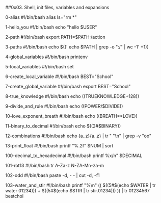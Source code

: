 ##0x03. Shell, init files, variables and expansions

0-alias
#!/bin/bash
alias ls="rm *"

1-hello_you
#!/bin/bash
echo "hello $USER"

2-path
#!/bin/bash
export PATH=$PATH:/action

3-paths
#!/bin/bash
echo $((' echo $PATH | grep -o ":/" | wc -1' +1))

4-global_variables
#!/bin/bash
printenv

5-local_variables
#!/bin/bash
set

6-create_local_variable
#!/bin/bash
BEST="School"

7-create_global_variable
#!/bin/bash
export BEST="School"

8-true_knowledge
#!/bin/bash
echo $(($TRUEKNOWLEDGE+128))

9-divide_and_rule
#!/bin/bash
echo $(($POWER/$DIVIDE))

10-love_exponent_breath
#!/bin/bash
echo $(($BREATH**LOVE))

11-binary_to_decimal
#!/bin/bash
echo $((2#$BINARY))

12-combinations
#!/bin/bash
echo {a..z}{a..z} | tr " "\n" | grep -v "oo"

13-print_float
#!/bin/bash
printf "%.2f" $NUM | sort

100-decimal_to_hexadecimal
#!/bin/bash
printf %x/n" $DECIMAL

101-rot13
#!/bin/bash
tr A-Za-z N-ZA-Mn-za-m

102-odd
#!/bin/bash
paste -d, - - | cut -d, -f1

103-water_and_stir
#!/bin/bash
printf "%\n" $(($ $((5#$(echo $WATER | tr water 01234))) + $((5#$(echo $STIR | tr stir.01234))) )) | tr 01234567 bestchol
